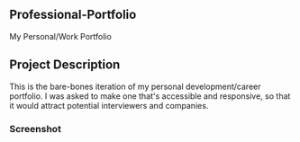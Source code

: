 ## Professional-Portfolio

My Personal/Work Portfolio

## Project Description

This is the bare-bones iteration of my personal development/career portfolio. I was asked to make one that's accessible and responsive, so that it would attract potential interviewers and companies.

### Screenshot





